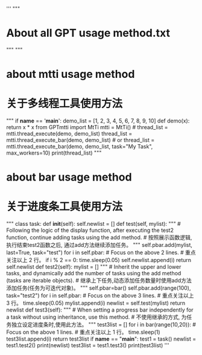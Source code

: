 '''
"""
#   About all GPT usage method.txt
"""
"""
#   about mtti usage method
#   关于多线程工具使用方法
"""
if __name__ == '__main__':
    demo_list = [1, 2, 3, 4, 5, 6, 7, 8, 9, 10]
    def demo(x):
    return x * x
    from GPTmtti import MtTi
    mtti = MtTi()
    # thread_list = mtti.thread_execute(demo, demo_list)
    thread_list = mtti.thread_execute_bar(demo, demo_list)
    # or thread_list = mtti.thread_execute_bar(demo, demo_list, task="My Task", max_workers=10)
    print(thread_list)
"""
#   about bar usage method
#   关于进度条工具使用方法
"""
class task:
    def __init__(self):
    self.newlist = []
    def test(self, mylist):
    """
    #   Following the logic of the display function, after executing the test2 function, continue adding tasks using the add method.
    #   按照展示函数逻辑, 执行结束test2函数之后, 通过add方法继续添加任务。
    """
    self.pbar.add(mylist, last=True, task="test")
    for i in self.pbar:
    #   Focus on the above 2 lines.
    #   重点关注以上 2 行。
    if i % 2 == 0:
    time.sleep(0.05)
    self.newlist.append(i)
    return self.newlist
    def test2(self):
    mylist = []
    """
    #   Inherit the upper and lower tasks, and dynamically add the number of tasks using the add method (tasks are iterable objects).
    #   继承上下任务,动态添加任务数量时使用add方法添加任务(任务为可迭代对象)。
    """
    self.pbar=bar()
    self.pbar.add(range(100), task="test2")
    for i in self.pbar:
    #   Focus on the above 3 lines.
    #   重点关注以上 3 行。
    time.sleep(0.05)
    mylist.append(i)
    newlist = self.test(mylist)
    return newlist
    def test3(self):
    """
    #   When setting a progress bar independently for a task without using inheritance, use this method.
    #   不使用继承的方式, 为任务独立设定进度条时,使用此方法。
    """
    test3list = []
    for i in bar(range(10,20)):
    #   Focus on the above 1 lines.
    #   重点关注以上 1 行。
    time.sleep(1)
    test3list.append(i)
    return test3list
if __name__ == "__main__":
    test1 = task()
    newlist = test1.test2()
    print(newlist)
    test3list = test1.test3()
    print(test3list)
'''
